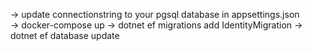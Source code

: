 -> update connectionstring to your pgsql database in appsettings.json </br>
-> docker-compose up
-> dotnet ef migrations add IdentityMigration
-> dotnet ef database update
